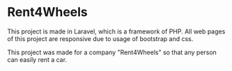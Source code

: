 # Rent4Wheels

This project is made in Laravel, which is a framework of PHP. All web pages of this project are responsive due to usage of bootstrap and css. 

This project was made for a company "Rent4Wheels" so that any person can easily rent a car. 
